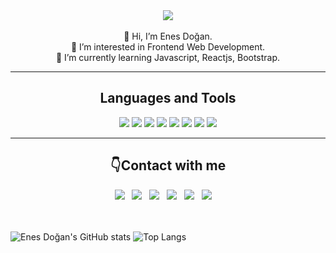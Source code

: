 <div align="center"><img src="https://user-images.githubusercontent.com/86846812/179927695-ea8451e3-bd5a-46c2-8176-4d855a4d2a61.jpeg"/></div><br/>
<div align="center">
 👋 Hi, I’m Enes Doğan.<br/>
 👀 I’m interested in Frontend Web Development.<br/>
 🌱 I’m currently learning Javascript, Reactjs, Bootstrap.<br/>
  </div>
<hr>
<div align="center">
<h2>Languages and Tools</h2>
<img src="https://img.shields.io/badge/javascript-%23323330.svg?style=for-the-badge&logo=javascript&logoColor=%23F7DF1E"/>
<img src="https://img.shields.io/badge/java-%23ED8B00.svg?style=for-the-badge&logo=java&logoColor=white"/>
<img src="https://img.shields.io/badge/css3-%231572B6.svg?style=for-the-badge&logo=css3&logoColor=white"/>
<img src ="https://img.shields.io/badge/bootstrap-%23563D7C.svg?style=for-the-badge&logo=bootstrap&logoColor=white"/>
<img src="https://img.shields.io/badge/html5-%23E34F26.svg?style=for-the-badge&logo=html5&logoColor=white"/>
<img src="https://img.shields.io/badge/git-%23F05033.svg?style=for-the-badge&logo=git&logoColor=white"/>
<img src="https://img.shields.io/badge/Visual%20Studio%20Code-0078d7.svg?style=for-the-badge&logo=visual-studio-code&logoColor=white"/>
<img src="https://img.shields.io/badge/IntelliJIDEA-000000.svg?style=for-the-badge&logo=intellij-idea&logoColor=white"/>
</div>
<hr>
<div align="center">
  <h2 align="center">👇Contact with me</h2>
  <a target="_blank"href="https://www.linkedin.com/in/doganenes/"><img src="https://img.shields.io/badge/linkedin-%230077B5.svg?&style=for-the-badge&logo=linkedin&logoColor=white" /></a>&nbsp;&nbsp;
  <a target="_blank"href="https://www.hackerrank.com/enesdgn"><img src="https://img.shields.io/badge/-Hackerrank-2EC866?style=for-the-badge&logo=HackerRank&logoColor=white"/></a>&nbsp;&nbsp;
  <a target="_blank"href="https://stackoverflow.com/users/16469814/enes-dogan"><img src="https://img.shields.io/badge/-Stackoverflow-FE7A16?style=for-the-badge&logo=stack-overflow&logoColor=white" /></a>&nbsp;&nbsp;
  <a target="_blank"href="https://codepen.io/enesdogan"><img src="https://img.shields.io/badge/CodePen-lightgray?style=for-the-badge&logo=codepen&logoColor=black" /></a>&nbsp;&nbsp;
  <a target="_blank"href="https://enesdogan99.medium.com/"><img src="https://img.shields.io/badge/Medium-12100E?style=for-the-badge&logo=medium&logoColor=white" /></a>&nbsp;&nbsp;
  <a href="mailto:enesdogandigital@gmail.com?subject=Hello%20Ileri,%20From%20Github"><img src="https://img.shields.io/badge/gmail-%23D14836.svg?&style=for-the-badge&logo=gmail&logoColor=white" /></a>&nbsp;&nbsp;&nbsp;&nbsp;
</div><br/><br/>

![Enes Doğan's GitHub stats](https://github-readme-stats.vercel.app/api?username=doganenes&theme=dark)
![Top Langs](https://github-readme-stats.vercel.app/api/top-langs/?username=doganenes&layout=compact&theme=dark)



<!---
doganenes/doganenes is a ✨ special ✨ repository because its `README.md` (this file) appears on your GitHub profile.
You can click the Preview link to take a look at your changes.
--->
